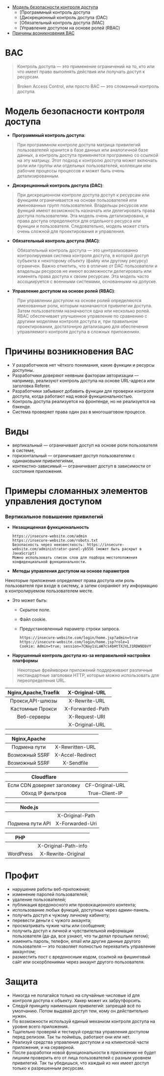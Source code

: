 * [Модель безопасности контроля доступа](#Модель-безопасности-контроля-доступа)
  * [Программный контроль доступа
  * [Дискреционный контроль доступа (DAC)
  * [Обязательный контроль доступа (MAC)
  * [Управление доступом на основе ролей (RBAC)
* [Причины возникновения BAC](#Причины-возникновения-BAC)

# **BAC**

> Контроль доступа — это применение ограничений на то, кто или что имеет право выполнять действия или получать доступ к ресурсам.

> Broken Access Control, или просто BAС — это сломанный контроль доступа.

# **Модель безопасности контроля доступа**

* **Программный контроль доступа**:
> При программном контроле доступа матрица привилегий пользователей хранится в базе данных или аналогичной базе данных, а контроль доступа применяется программно со ссылкой на эту матрицу. Этот подход к контролю доступа может включать роли или группы или отдельных пользователей, коллекции или рабочие процессы процессов и может быть очень детализированным.

* **Дискреционный контроль доступа (DAC)**: 
> При дискреционном контроле доступа доступ к ресурсам или функциям ограничивается на основе пользователей или именованных групп пользователей. Владельцы ресурсов или функций имеют возможность назначать или делегировать права доступа пользователям. Эта модель очень детализирована, и права доступа определяются для отдельного ресурса или функции и пользователя. Следовательно, модель может стать очень сложной для проектирования и управления.

* **Обязательный контроль доступа (MAC)**: 
> Обязательный контроль доступа — это централизованно контролируемая система контроля доступа, в которой доступ субъекта к некоторому объекту (файлу или другому ресурсу) ограничен. Важно отметить, что в отличие от DAC пользователи и владельцы ресурсов не имеют возможности делегировать или изменять права доступа к своим ресурсам. Эта модель часто ассоциируется с военными системами, основанными на допуске.

* **Управление доступом на основе ролей (RBAC)**: 
> При управлении доступом на основе ролей определяются именованные роли, которым назначаются привилегии доступа. Затем пользователям назначаются одна или несколько ролей. RBAC обеспечивает улучшенное управление по сравнению с другими моделями контроля доступа и, при правильном проектировании, достаточную детализацию для обеспечения управляемого контроля доступа в сложных приложениях.

# Причины возникновения BAC
  * У разработчиков нет чёткого понимания, какие функции и ресурсы доступны.
  * Разработчики доверяют неявным факторам авторизации — например, реализуют контроль доступа на основе URL-адреса или заголовка Referer.
  * Разработчики забывают добавить функции для проверки контроля доступа, когда работают над новой функциональностью.
  * Контроль доступа реализуется на фронтенде, но не реализуется на бэкенде.
  * Система проверяет права один раз в многошаговом процессе.
    
 # Виды
   * вертикальный — ограничивает доступ на основе роли пользователя в системе,
   * горизонтальный — ограничивает доступ пользователям с одинаковыми привилегиями,
   * контекстно-зависимый — ограничивает доступ в зависимости от состояния приложения.

# Примеры сломанных элементов управления доступом

### Вертикальное повышение привилегий

* **Незащищенная функциональность**

      https://insecure-website.com/admin
      https://insecure-website.com/robots.txt
      Безопасность через неизвестность: https://insecure-website.com/administrator-panel-yb556 (может быть раскрыт в JavaScript)
      Можно использовать список слов для подбора местоположения конфиденциальной функциональности.

* **Методы управления доступом на основе параметров**

Некоторые приложения определяют права доступа или роль пользователя при входе в систему, а затем сохраняют эту информацию в контролируемом пользователем месте.

* Это может быть:

  * Скрытое поле.
  * Файл cookie.
  * Предустановленный параметр строки запроса.

        https://insecure-website.com/login/home.jsp?admin=true
        https://insecure-website.com/login/home.jsp?role=1
        Cookie: Admin=true; session=7CNay1sLaW7cs4bHtTXJVLJ1RDW9DbVY
    
* **Нарушенный контроль доступа из-за неправильной настройки платформы**

> Некоторые фреймворки приложений поддерживают различные нестандартные заголовки HTTP, которые можно использовать для переопределения URL.


|Nginx,Apache,Traefik|X-Original-URL|
|:-------------:|:-------------:|
|Прокси,API-шлюзы|X-Rewrite-URL|
|Кастомные Прокси|X-Forwarded-Path|
|Веб-серверы|X-Request-URI|
||X-Original-URL|

|Nginx,Apache||
|:-----------:|:-------------:|
|Подмена пути|X-Rewritten-URL|
|Возможный SSRF|X-Accel-Redirect|
|Возможный SSRF|X-Sendfile|

|Cloudflare||
|:-------------:|:--------------:|
|Если CDN доверяет заголовку|CF-Original-URL|
|Обход IP фильтров|True-Client-IP|

|Node.js||
|:-------------:|:--------------:|
||X-Original-Path|
|Подмена пути API|X-Forwarded-Uri|

|PHP||
|:-------------:|:--------------:|
||X-Original-Path-info|
|WordPress|X-Rewrite-Original|


# **Профит**
  
   * нарушение работы веб-приложения;
   * изменение паролей пользователей;
   * удаление пользователей;
   * публикация вредоносного или провокационного контента;
   * использование любых функций, доступных через админ-панель.
   * получить доступ к чужому личному кабинету;
   * перевести деньги с чужого аккаунта;
   * просматривать чужие чаты или сообщения;
   * получить доступ к личной и чувствительной информации пользователя (да-да, все узнают, что ты делал прошлым летом);
   * изменить пароль, телефон, email или другие данные другого пользователя — это позволяет полностью перехватить управление аккаунтом;
   * разместить пост с вредоносным кодом, ссылкой на фишинговый сайт или оскорблениями через аккаунт другого пользователя.

# **Защита**

   * Никогда не полагайся только на случайные числовые id для контроля доступа к объекту. Хакер может их забрутфорсить.
   * Следуй принципу наименьших привилегий: запрещай всё по умолчанию. Потом выдавай доступ тем, кому он действительно нужен.
   * По возможности используй единый механизм контроля доступа на уровне всего приложения.
   * Тщательно проверяй и тестируй средства управления доступом перед релизом. Так ты поймёшь, работают они или нет.
   * Реализуй средства управления доступом и на клиентской части приложения, и на серверной.
   * После разработки новой функциональности в приложении не будет лишним проверить его от лица пользователей с разным уровнем привилегий. Так ты убедишься, что каждый из них имеет доступ только к разрешенным ресурсам.

